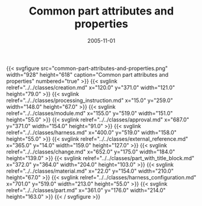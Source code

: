 ﻿---
title: Common part attributes and properties
toc: false
type: specs
layout: diagram
date: "2005-11-01"
draft: false
specification: KBL
version: 2.3.sr1
documentType: "Recommendation"
elementType: Diagram
classes:
  - Creation
  - Processing_instruction
  - Module
  - Approval
  - Harness
  - External_reference
  - Change
  - Part_with_title_block
  - Material
  - Harness_configuration
  - Part
menu:
  KBL-2.3.sr1:    
    parent: presentation
    identifier: presentation/common-part-attributes-and-properties
    weight: 1002 

# Prev/next pager order (if `docs_section_pager` enabled in `params.toml`)
weight: 1002
---
{{< svgfigure src="common-part-attributes-and-properties.png" width="928" height="618" caption="Common part attributes and properties" numbered="true" >}}
  {{< svglink relref="../../classes/creation.md" x="120.0" y="371.0" width="121.0" height="79.0" >}}
  {{< svglink relref="../../classes/processing_instruction.md" x="15.0" y="259.0" width="148.0" height="67.0" >}}
  {{< svglink relref="../../classes/module.md" x="155.0" y="519.0" width="151.0" height="55.0" >}}
  {{< svglink relref="../../classes/approval.md" x="687.0" y="371.0" width="154.0" height="91.0" >}}
  {{< svglink relref="../../classes/harness.md" x="400.0" y="519.0" width="158.0" height="55.0" >}}
  {{< svglink relref="../../classes/external_reference.md" x="365.0" y="14.0" width="159.0" height="127.0" >}}
  {{< svglink relref="../../classes/change.md" x="652.0" y="175.0" width="184.0" height="139.0" >}}
  {{< svglink relref="../../classes/part_with_title_block.md" x="372.0" y="364.0" width="204.0" height="103.0" >}}
  {{< svglink relref="../../classes/material.md" x="22.0" y="154.0" width="210.0" height="67.0" >}}
  {{< svglink relref="../../classes/harness_configuration.md" x="701.0" y="519.0" width="213.0" height="55.0" >}}
  {{< svglink relref="../../classes/part.md" x="361.0" y="176.0" width="214.0" height="163.0" >}}
{{< / svgfigure >}}
